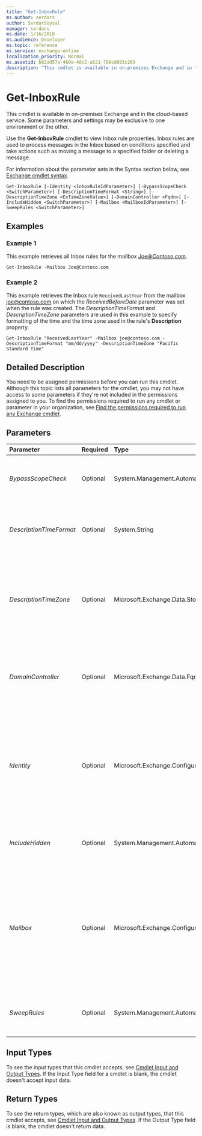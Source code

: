 ```yaml
---
title: "Get-InboxRule"
ms.author: serdars
author: SerdarSoysal
manager: serdars
ms.date: 1/16/2018
ms.audience: Developer
ms.topic: reference
ms.service: exchange-online
localization_priority: Normal
ms.assetid: b02ad57a-460a-4dc2-a521-788cd893c269
description: "This cmdlet is available in on-premises Exchange and in the cloud-based service. Some parameters and settings may be exclusive to one environment or the other."
---
```


# Get-InboxRule

This cmdlet is available in on-premises Exchange and in the cloud-based service. Some parameters and settings may be exclusive to one environment or the other. 
  
Use the **Get-InboxRule** cmdlet to view Inbox rule properties. Inbox rules are used to process messages in the Inbox based on conditions specified and take actions such as moving a message to a specified folder or deleting a message.
  
For information about the parameter sets in the Syntax section below, see [Exchange cmdlet syntax](https://technet.microsoft.com/library/bb123552.aspx). 
  
```
Get-InboxRule [-Identity <InboxRuleIdParameter>] [-BypassScopeCheck <SwitchParameter>] [-DescriptionTimeFormat <String>] [-DescriptionTimeZone <ExTimeZoneValue>] [-DomainController <Fqdn>] [-IncludeHidden <SwitchParameter>] [-Mailbox <MailboxIdParameter>] [-SweepRules <SwitchParameter>]

```

## Examples
<a name="Examples"> </a>

### Example 1

This example retrieves all Inbox rules for the mailbox Joe@Contoso.com.
  
```
Get-InboxRule -Mailbox Joe@Contoso.com
```

### Example 2

This example retrieves the Inbox rule  `ReceivedLastYear` from the mailbox joe@contoso.com on which the _ReceivedBeforeDate_ parameter was set when the rule was created. The _DescriptionTimeFormat_ and _DescriptionTimeZone_ parameters are used in this example to specify formatting of the time and the time zone used in the rule's **Description** property.
  
```
Get-InboxRule "ReceivedLastYear" -Mailbox joe@contoso.com -DescriptionTimeFormat "mm/dd/yyyy" -DescriptionTimeZone "Pacific Standard Time"
```

## Detailed Description
<a name="DetailedDescription"> </a>

You need to be assigned permissions before you can run this cmdlet. Although this topic lists all parameters for the cmdlet, you may not have access to some parameters if they're not included in the permissions assigned to you. To find the permissions required to run any cmdlet or parameter in your organization, see [Find the permissions required to run any Exchange cmdlet](https://technet.microsoft.com/library/mt432940.aspx).
  
## Parameters
<a name="DetailedDescription"> </a>

|**Parameter**|**Required**|**Type**|**Description**|
|:-----|:-----|:-----|:-----|
| _BypassScopeCheck_ <br/> |Optional  <br/> |System.Management.Automation.SwitchParameter  <br/> |The  _BypassScopeCheck_ switch specifies whether to bypass the scope check for the user that's running the command. You don't need to specify a value with this switch. <br/> |
| _DescriptionTimeFormat_ <br/> |Optional  <br/> |System.String  <br/> |The  _DescriptionTimeFormat_ parameter specifies the format for time values in the rule description. For example: <br/>  _mm/dd/yyyy_, where  _mm_ is the 2-digit month, _dd_ is the 2-digit day, and _yyyy_ is the 4-digit year. <br/> |
| _DescriptionTimeZone_ <br/> |Optional  <br/> |Microsoft.Exchange.Data.Storage.Management.ExTimeZoneValue  <br/> |The  _DescriptionTimeZone_ parameter specifies time zone that's used for time values in the rule description. <br/> A valid value for this parameter is a supported time zone key name (for example,  `"Pacific Standard Time"`).  <br/> To see the available values, run the following command:  `$TimeZone = Get-ChildItem "HKLM:\Software\Microsoft\Windows NT\CurrentVersion\Time zones" | foreach {Get-ItemProperty $_.PSPath}; $TimeZone | sort Display | Format-Table -Auto PSChildname,Display` <br/> If the value contains spaces, enclose the value in quotation marks ("). The default value is the time zone setting of the Exchange server.  <br/> |
| _DomainController_ <br/> |Optional  <br/> |Microsoft.Exchange.Data.Fqdn  <br/> |This parameter is available only in on-premises Exchange.  <br/> The  _DomainController_ parameter specifies the domain controller that's used by this cmdlet to read data from or write data to Active Directory. You identify the domain controller by its fully qualified domain name (FQDN). For example, `dc01.contoso.com`.  <br/> |
| _Identity_ <br/> |Optional  <br/> |Microsoft.Exchange.Configuration.Tasks.InboxRuleIdParameter  <br/> | The _Identity_ parameter specifies the Inbox rule that you want to view. You can use any value that uniquely identifies the rule. For example: <br/>  Name <br/> **RuleIdentity** property (for example, `16752869479666417665`).  <br/>  Exchange Online: `<mailbox alias>\<RuleIdentity>` (for example, `rzaher\16752869479666417665`.  <br/>  On-premises Exchange: `<mailbox canonical name>\<RuleIdentity>` (for example, `contoso.com/Users/Rick Zaher\16752869479666417665`.  <br/> |
| _IncludeHidden_ <br/> |Optional  <br/> |System.Management.Automation.SwitchParameter  <br/> |This parameter is available only in on-premises Exchange.  <br/> The  _IncludeHidden_ switch specifies whether to include hidden Inbox rules in the results. You don't need to specify a value with this switch. <br/> |
| _Mailbox_ <br/> |Optional  <br/> |Microsoft.Exchange.Configuration.Tasks.MailboxIdParameter  <br/> | The _Mailbox_ parameter specifies the mailbox that contains the Inbox rule. You can use any value that uniquely identifies the mailbox. <br/>  For example: <br/>  Name <br/>  Display name <br/>  Alias <br/>  Distinguished name (DN) <br/>  Canonical DN <br/>  _\<domain name\>_\ _\<account name\>_ <br/>  Email address <br/>  GUID <br/> **LegacyExchangeDN** <br/> **SamAccountName** <br/>  User ID or user principal name (UPN) <br/> |
| _SweepRules_ <br/> |Optional  <br/> |System.Management.Automation.SwitchParameter  <br/> |The  _SweepRules_ switch specifies whether to return only Sweep rules in the results. You don't need to specify a value with this switch. <br/> Sweep rules run at regular intervals to help keep your Inbox clean.  <br/> |
   
## Input Types
<a name="InputTypes"> </a>

To see the input types that this cmdlet accepts, see [Cmdlet Input and Output Types](http://go.microsoft.com/fwlink/p/?linkId=616387). If the Input Type field for a cmdlet is blank, the cmdlet doesn't accept input data. 
  
## Return Types
<a name="ReturnTypes"> </a>

To see the return types, which are also known as output types, that this cmdlet accepts, see [Cmdlet Input and Output Types](http://go.microsoft.com/fwlink/p/?linkId=616387). If the Output Type field is blank, the cmdlet doesn't return data. 
  

